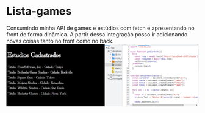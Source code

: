 # Lista-games
Consumindo minha API de games e estúdios com fetch e apresentando no front de forma dinâmica.
A partir dessa integração posso ir adicionando novas coisas tanto no front como no back.
![alt text](img/imgOne.PNG)
